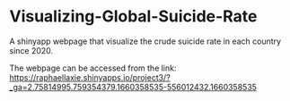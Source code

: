 # Visualizing-Global-Suicide-Rate
A shinyapp webpage that visualize the crude suicide rate in each country since 2020.

The webpage can be accessed from the link:
https://raphaellaxie.shinyapps.io/project3/?_ga=2.75814995.759354379.1660358535-556012432.1660358535

